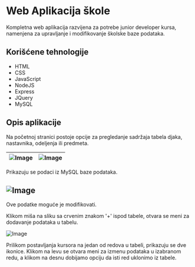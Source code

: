 # Web Aplikacija škole 
Kompletna web aplikacija razvijena za potrebe junior developer kursa, namenjena za upravljanje i modifikovanje školske baze podataka.

## Korišćene tehnologije
* HTML
* CSS
* JavaScript
* NodeJS
* Express
* JQuery
* MySQL

## Opis aplikacije

Na početnoj stranici postoje opcije za pregledanje sadržaja tabela djaka, nastavnika, odeljenja ili predmeta.

 | ![Image](https://github.com/user-attachments/assets/fa82a59d-6f1e-4b03-8f8f-97f6fd669697) | ![Image](https://github.com/user-attachments/assets/22e72078-3f48-4938-b474-21c534ccb60f) |
 |-------------------------------------------------------------------------------------------|-------------------------------------------------------------------------------------------|
 
 Prikazuju se podaci iz MySQL baze podataka.
 
 ![Image](https://github.com/user-attachments/assets/d45bdb89-cc0c-4629-892c-8b49cca68da3)
---------------------
Ove podatke moguće je modifikovati.

Klikom miša na sliku sa crvenim znakom '+' ispod tabele, otvara se meni za dodavanje podataka u tabelu.

![Image](https://github.com/user-attachments/assets/f3d01f1d-e6f3-4e9b-a539-2f0f3bf05770)

Prilikom postavljanja kursora na jedan od redova u tabeli, prikazuju se dve ikonice. Klikom na levu se otvara meni za izmenu podataka u izabranom redu, a klikom na desnu dobijamo opciju da isti red uklonimo iz tabele.

